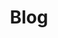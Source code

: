 ---
title: Blog
layout: collection
permalink: /blog/
collection: posts
entries_layout: list 
classes: wide # Ensure this class is styled in your CSS
---